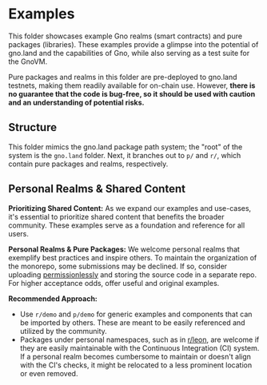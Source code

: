 # Examples

This folder showcases example Gno realms (smart contracts) and pure packages (libraries).
These examples provide a glimpse into the potential of gno.land and the capabilities of Gno,
while also serving as a test suite for the GnoVM.

Pure packages and realms in this folder are pre-deployed to gno.land testnets,
making them readily available for on-chain use. However, **there is no guarantee
that the code is bug-free, so it should be used with caution and an understanding of potential risks.**

## Structure

This folder mimics the gno.land package path system; the "root" of the system is
the `gno.land` folder. Next, it branches out to `p/` and `r/`, which contain
pure packages and realms, respectively.

## Personal Realms & Shared Content

**Prioritizing Shared Content:** As we expand our examples and use-cases, it's
essential to prioritize shared content that benefits the broader community.
These examples serve as a foundation and reference for all users.

**Personal Realms & Pure Packages:** We welcome personal realms that
exemplify best practices and inspire others. To maintain the organization
of the monorepo, some submissions may be declined. If so, consider uploading
[permissionlessly](../docs/gno-tooling/cli/gnokey/state-changing-calls.md#addpackage)
and storing the source code in a separate repo. For higher
acceptance odds, offer useful and original examples.

**Recommended Approach:**
- Use `r/demo` and `p/demo` for generic examples and components that can be
  imported by others. These are meant to be easily referenced and utilized by the
  community.
- Packages under personal namespaces, such as in [r/leon](./gno.land/r/leon),
  are welcome if they are easily maintainable with the Continuous Integration (CI)
  system. If a personal realm becomes cumbersome to maintain or doesn't align with
  the CI's checks, it might be relocated to a less prominent location or even removed. 